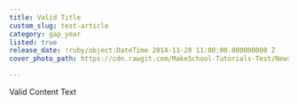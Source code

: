 ```yaml
---
title: Valid Title
custom_slug: test-article
category: gap_year
listed: true
release_date: !ruby/object:DateTime 2014-11-20 11:00:00.000000000 Z
cover_photo_path: https://cdn.rawgit.com/MakeSchool-Tutorials-Test/News_Tests/cc3b605251a06ea5fb9e50b31c42622a12a40ae0/5cd72b3e-8b83-4c0f-9fff-a4e662a15af3/cover_photo.jpeg

---
```

Valid Content Text